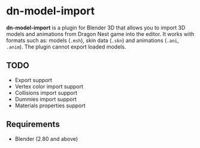 # dn-model-import

**dn-model-import** is a plugin for Blender 3D that allows you to import 3D models
and animations from Dragon Nest game into the editor.
It works with formats such as: models (`.msh`), skin data (`.skn`) and animations (`.ani`, `.anim`).
The plugin cannot export loaded models.

## TODO
* Export support
* Vertex color import support
* Collisions import support
* Dummies import support
* Materials properties support

## Requirements

* Blender (2.80 and above)
